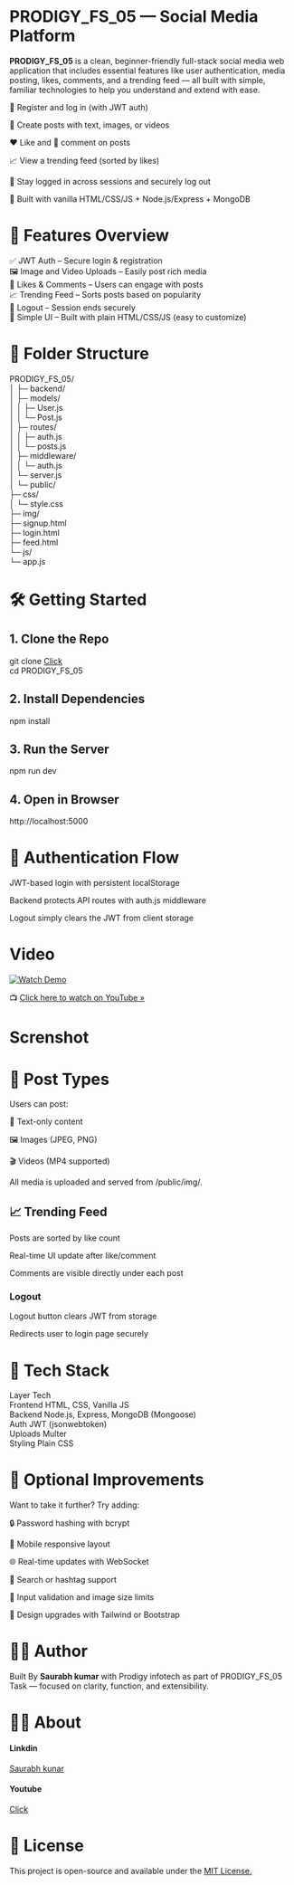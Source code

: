 #  PRODIGY_FS_05 — Social Media Platform
**PRODIGY_FS_05** is a clean, beginner-friendly full-stack social media web application that includes essential features like user authentication, media posting, likes, comments, and a trending feed — all built with simple, familiar technologies to help you understand and extend with ease.

🔐 Register and log in (with JWT auth)

📝 Create posts with text, images, or videos

❤️ Like and 💬 comment on posts

📈 View a trending feed (sorted by likes)

🔄 Stay logged in across sessions and securely log out

🎯 Built with vanilla HTML/CSS/JS + Node.js/Express + MongoDB

# 🧠 Features Overview
✅ JWT Auth – Secure login & registration  
🖼️ Image and Video Uploads – Easily post rich media  
💬 Likes & Comments – Users can engage with posts  
📈 Trending Feed – Sorts posts based on popularity  
🚪 Logout – Session ends securely  
🧪 Simple UI – Built with plain HTML/CSS/JS (easy to customize)  

# 📁 Folder Structure
PRODIGY_FS_05/  
│
├─ backend/  
│  ├─ models/  
│  │  ├─ User.js             
│  │  └─ Post.js         
│  ├─ routes/   
│  │  ├─ auth.js          
│  │  └─ posts.js         
│  ├─ middleware/    
│  │  └─ auth.js          
│  └─ server.js         
│
└─ public/  
   ├─ css/  
   │  └─ style.css          
   ├─ img/                
   ├─ signup.html        
   ├─ login.html          
   ├─ feed.html           
   └─ js/  
      └─ app.js            
# 🛠️ Getting Started  
## 1. Clone the Repo  

git clone [Click](https://github.com/Saurabh9122-tech/PRODIGY_FS_05)  
cd PRODIGY_FS_05
## 2. Install Dependencies   
npm install  
## 3. Run the Server  
npm run dev  
## 4. Open in Browser  
http://localhost:5000  
# 🔐 Authentication Flow
JWT-based login with persistent localStorage  

Backend protects API routes with auth.js middleware  

Logout simply clears the JWT from client storage  
# Video
  [![Watch Demo](https://img.youtube.com/vi/NP435pW361M/0.jpg)](https://youtu.be/NP435pW361M)  

📺 [Click here to watch on YouTube »](https://youtu.be/NP435pW361M)  
# Screnshot
# 📸 Post Types
Users can post:  

📝 Text-only content  

🖼️ Images (JPEG, PNG)  

🎬 Videos (MP4 supported)  

All media is uploaded and served from /public/img/.  

## 📈 Trending Feed
Posts are sorted by like count  

Real-time UI update after like/comment  

Comments are visible directly under each post  

###  Logout
Logout button clears JWT from storage  

Redirects user to login page securely  

# 🧩 Tech Stack
Layer	Tech  
Frontend	HTML, CSS, Vanilla JS  
Backend	Node.js, Express, MongoDB (Mongoose)  
Auth	JWT (jsonwebtoken)  
Uploads	Multer  
Styling	Plain CSS  

# 🔧 Optional Improvements
Want to take it further? Try adding:  

🔒 Password hashing with bcrypt  

📲 Mobile responsive layout  

🌐 Real-time updates with WebSocket  

🔎 Search or hashtag support  

🧼 Input validation and image size limits  

🎨 Design upgrades with Tailwind or Bootstrap  

 # 🧑‍💻 Author 
Built By **Saurabh kumar** with Prodigy infotech as part of PRODIGY_FS_05 Task — focused on clarity, function, and extensibility.
# 👨‍💻 About  
#### Linkdin
[Saurabh kunar](https://www.linkedin.com/in/saurabh-kumar-9999s)
#### Youtube 
[Click](https://www.youtube.com/channel/UCo6S7_jvZi_V_06co2yCEEA)

# 📜 License  
This project is open-source and available under the [MIT License.](https://github.com/Saurabh9122-tech/PRODIGY_FS_05?tab=MIT-1-ov-file)  

